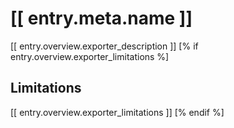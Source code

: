 # [[ entry.meta.name ]]

[[ entry.overview.exporter_description ]]
[% if entry.overview.exporter_limitations %]

## Limitations

[[ entry.overview.exporter_limitations ]]
[% endif %]
